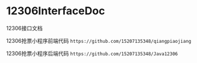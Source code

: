 # 12306InterfaceDoc
12306接口文档

12306抢票小程序前端代码
`https://github.com/15207135348/qiangpiaojiang`

12306抢票小程序后端代码
`https://github.com/15207135348/Java12306`
